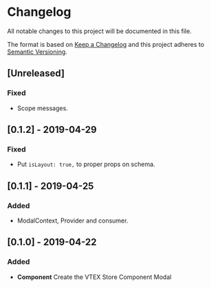 # Changelog

All notable changes to this project will be documented in this file.

The format is based on [Keep a Changelog](http://keepachangelog.com/en/1.0.0/)
and this project adheres to [Semantic Versioning](http://semver.org/spec/v2.0.0.html).

## [Unreleased]
### Fixed
- Scope messages.

## [0.1.2] - 2019-04-29
### Fixed
- Put `isLayout: true,` to proper props on schema.

## [0.1.1] - 2019-04-25
### Added
- ModalContext, Provider and consumer.

## [0.1.0] - 2019-04-22

### Added

- **Component** Create the VTEX Store Component Modal
